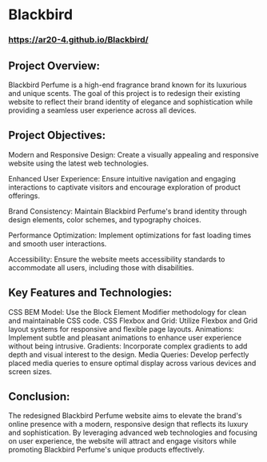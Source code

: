 # Blackbird
### https://ar20-4.github.io/Blackbird/

## Project Overview:

Blackbird Perfume is a high-end fragrance brand known for its luxurious and unique scents. The goal of this project is to redesign their existing website to reflect their brand identity of elegance and sophistication while providing a seamless user experience across all devices.

## Project Objectives:

Modern and Responsive Design: Create a visually appealing and responsive website using the latest web technologies.

Enhanced User Experience: Ensure intuitive navigation and engaging interactions to captivate visitors and encourage exploration of product offerings.

Brand Consistency: Maintain Blackbird Perfume's brand identity through design elements, color schemes, and typography choices.

Performance Optimization: Implement optimizations for fast loading times and smooth user interactions.

Accessibility: Ensure the website meets accessibility standards to accommodate all users, including those with disabilities.

## Key Features and Technologies:

CSS BEM Model: Use the Block Element Modifier methodology for clean and maintainable CSS code.
CSS Flexbox and Grid: Utilize Flexbox and Grid layout systems for responsive and flexible page layouts.
Animations: Implement subtle and pleasant animations to enhance user experience without being intrusive.
Gradients: Incorporate complex gradients to add depth and visual interest to the design.
Media Queries: Develop perfectly placed media queries to ensure optimal display across various devices and screen sizes.

## Conclusion: 

The redesigned Blackbird Perfume website aims to elevate the brand's online presence with a modern, responsive design that reflects its luxury and sophistication. By leveraging advanced web technologies and focusing on user experience, the website will attract and engage visitors while promoting Blackbird Perfume's unique products effectively.
